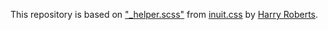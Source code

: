 This repository is based on ["_helper.scss"](https://github.com/csswizardry/inuit.css/blob/master/generic/_helper.scss) from [inuit.css](https://github.com/csswizardry/inuit.css) by [Harry Roberts](https://github.com/csswizardry).